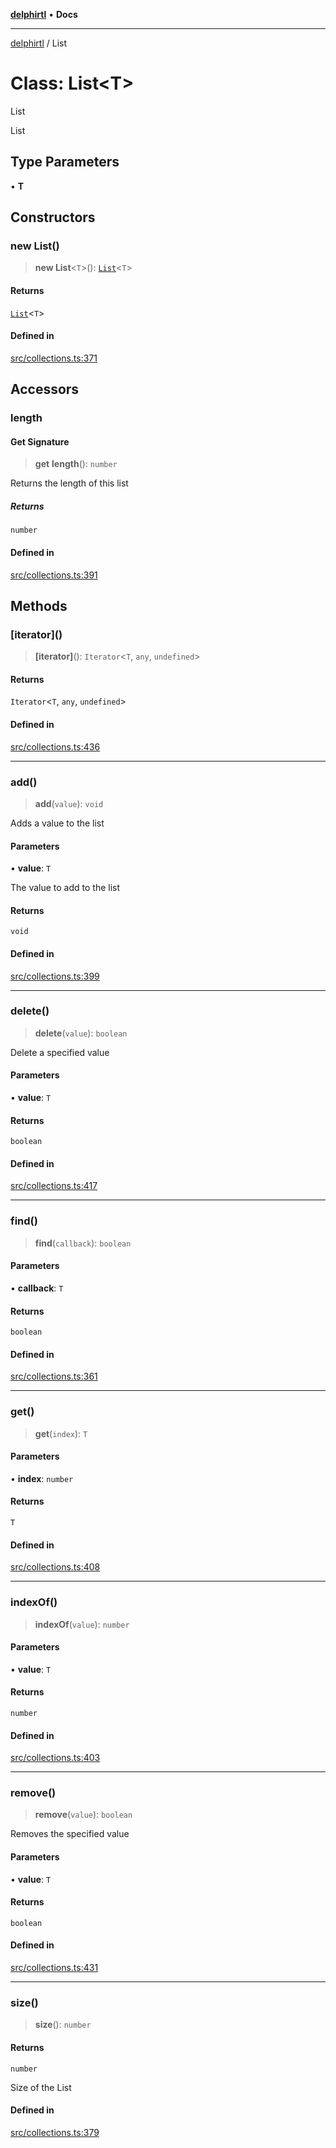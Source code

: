 [**delphirtl**](../README.md) • **Docs**

***

[delphirtl](../globals.md) / List

# Class: List\<T\>

List

 List

## Type Parameters

• **T**

## Constructors

### new List()

> **new List**\<`T`\>(): [`List`](List.md)\<`T`\>

#### Returns

[`List`](List.md)\<`T`\>

#### Defined in

[src/collections.ts:371](https://github.com/chuacw/delphirtl/blob/01752da42abbae178d000244800240d96a86d86e/src/collections.ts#L371)

## Accessors

### length

#### Get Signature

> **get** **length**(): `number`

Returns the length of this list

##### Returns

`number`

#### Defined in

[src/collections.ts:391](https://github.com/chuacw/delphirtl/blob/01752da42abbae178d000244800240d96a86d86e/src/collections.ts#L391)

## Methods

### \[iterator\]()

> **\[iterator\]**(): `Iterator`\<`T`, `any`, `undefined`\>

#### Returns

`Iterator`\<`T`, `any`, `undefined`\>

#### Defined in

[src/collections.ts:436](https://github.com/chuacw/delphirtl/blob/01752da42abbae178d000244800240d96a86d86e/src/collections.ts#L436)

***

### add()

> **add**(`value`): `void`

Adds a value to the list

#### Parameters

• **value**: `T`

The value to add to the list

#### Returns

`void`

#### Defined in

[src/collections.ts:399](https://github.com/chuacw/delphirtl/blob/01752da42abbae178d000244800240d96a86d86e/src/collections.ts#L399)

***

### delete()

> **delete**(`value`): `boolean`

Delete a specified value

#### Parameters

• **value**: `T`

#### Returns

`boolean`

#### Defined in

[src/collections.ts:417](https://github.com/chuacw/delphirtl/blob/01752da42abbae178d000244800240d96a86d86e/src/collections.ts#L417)

***

### find()

> **find**(`callback`): `boolean`

#### Parameters

• **callback**: `T`

#### Returns

`boolean`

#### Defined in

[src/collections.ts:361](https://github.com/chuacw/delphirtl/blob/01752da42abbae178d000244800240d96a86d86e/src/collections.ts#L361)

***

### get()

> **get**(`index`): `T`

#### Parameters

• **index**: `number`

#### Returns

`T`

#### Defined in

[src/collections.ts:408](https://github.com/chuacw/delphirtl/blob/01752da42abbae178d000244800240d96a86d86e/src/collections.ts#L408)

***

### indexOf()

> **indexOf**(`value`): `number`

#### Parameters

• **value**: `T`

#### Returns

`number`

#### Defined in

[src/collections.ts:403](https://github.com/chuacw/delphirtl/blob/01752da42abbae178d000244800240d96a86d86e/src/collections.ts#L403)

***

### remove()

> **remove**(`value`): `boolean`

Removes the specified value

#### Parameters

• **value**: `T`

#### Returns

`boolean`

#### Defined in

[src/collections.ts:431](https://github.com/chuacw/delphirtl/blob/01752da42abbae178d000244800240d96a86d86e/src/collections.ts#L431)

***

### size()

> **size**(): `number`

#### Returns

`number`

Size of the List

#### Defined in

[src/collections.ts:379](https://github.com/chuacw/delphirtl/blob/01752da42abbae178d000244800240d96a86d86e/src/collections.ts#L379)
